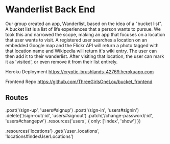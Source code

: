 # Wanderlist Back End

Our group created an app, Wanderlist, based on the idea of a "bucket list".  A bucket list is a list of life experiences that a person wants to pursue.  We took this and narrowed the scope, making an app that focuses on a location that user wants to visit.  A registered user searches a location on an embedded Google map and the Flickr API will return a photo tagged with that location name and Wikipedia will return it's wiki entry.  The user can then add it to their wanderlist.  After visiting that location, the user can mark it as 'visited', or even remove it from their list entirely.

Heroku Deployment
https://cryptic-brushlands-42769.herokuapp.com

Frontend Repo
https://github.com/ThreeGirlsOneLou/bucket_frontend

## Routes

.post('/sign-up', 'users#signup')
.post('/sign-in', 'users#signin')
.delete('/sign-out/:id', 'users#signout')
.patch('/change-password/:id', 'users#changepw')
.resources('users', { only: ['index', 'show'] })

.resources('locations')
.get('/user_locations', 'locations#indexUserLocations')
